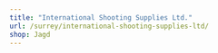 ```yaml
---
title: "International Shooting Supplies Ltd."
url: /surrey/international-shooting-supplies-ltd/
shop: Jagd
---
```

